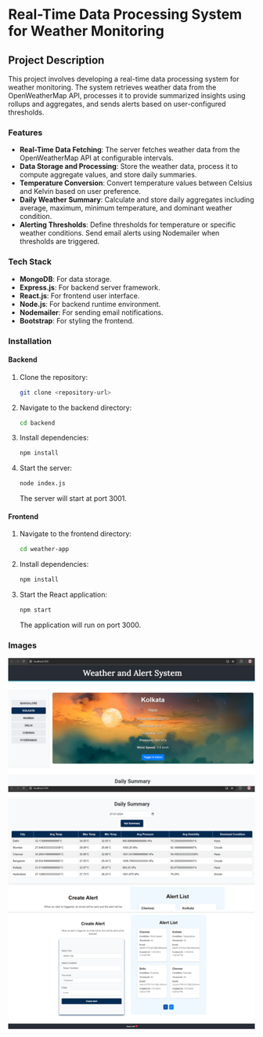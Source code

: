 # Real-Time Data Processing System for Weather Monitoring

## Project Description

This project involves developing a real-time data processing system for weather monitoring. The system retrieves weather data from the OpenWeatherMap API, processes it to provide summarized insights using rollups and aggregates, and sends alerts based on user-configured thresholds.

### Features

- **Real-Time Data Fetching**: The server fetches weather data from the OpenWeatherMap API at configurable intervals.
- **Data Storage and Processing**: Store the weather data, process it to compute aggregate values, and store daily summaries.
- **Temperature Conversion**: Convert temperature values between Celsius and Kelvin based on user preference.
- **Daily Weather Summary**: Calculate and store daily aggregates including average, maximum, minimum temperature, and dominant weather condition.
- **Alerting Thresholds**: Define thresholds for temperature or specific weather conditions. Send email alerts using Nodemailer when thresholds are triggered.

### Tech Stack

- **MongoDB**: For data storage.
- **Express.js**: For backend server framework.
- **React.js**: For frontend user interface.
- **Node.js**: For backend runtime environment.
- **Nodemailer**: For sending email notifications.
- **Bootstrap**: For styling the frontend.

### Installation

#### Backend

1. Clone the repository:
    ```bash
    git clone <repository-url>
    ```
2. Navigate to the backend directory:
    ```bash
    cd backend
    ```
3. Install dependencies:
    ```bash
    npm install
    ```
4. Start the server:
    ```bash
    node index.js
    ```
   The server will start at port 3001.

#### Frontend

1. Navigate to the frontend directory:
    ```bash
    cd weather-app
    ```
2. Install dependencies:
    ```bash
    npm install
    ```
3. Start the React application:
    ```bash
    npm start
    ```
   The application will run on port 3000.

### Images

![Weather System Overview](./img1.png)
![Weather System Overview](./img2.png)
![Weather System Overview](./img3.png)
